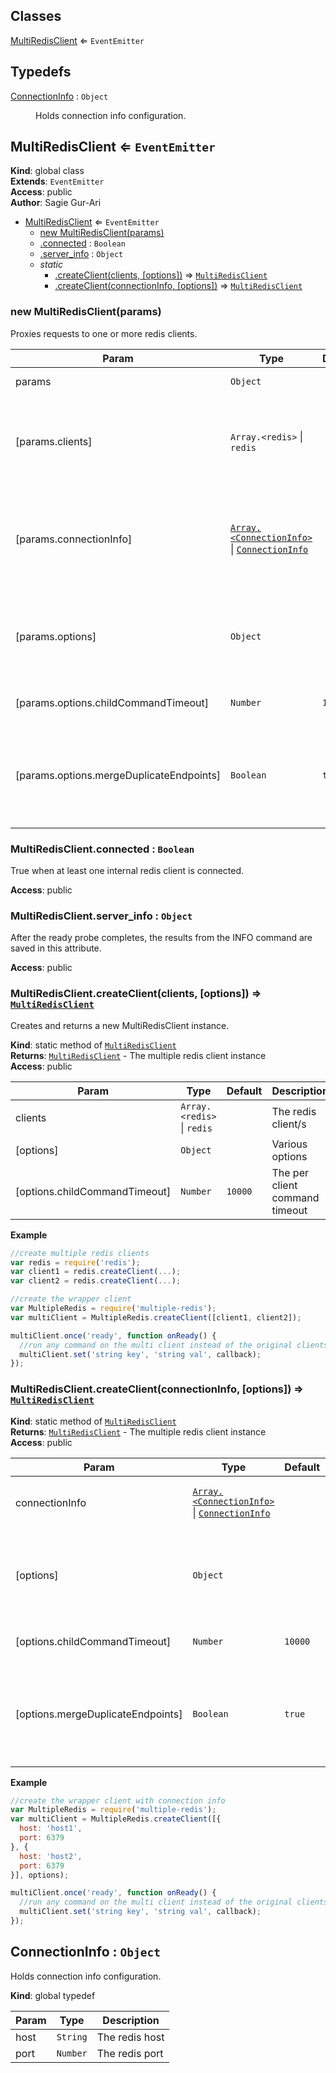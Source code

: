 ## Classes

<dl>
<dt><a href="#MultiRedisClient">MultiRedisClient</a> ⇐ <code>EventEmitter</code></dt>
<dd></dd>
</dl>

## Typedefs

<dl>
<dt><a href="#ConnectionInfo">ConnectionInfo</a> : <code>Object</code></dt>
<dd><p>Holds connection info configuration.</p>
</dd>
</dl>

<a name="MultiRedisClient"></a>

## MultiRedisClient ⇐ <code>EventEmitter</code>
**Kind**: global class  
**Extends**: <code>EventEmitter</code>  
**Access**: public  
**Author**: Sagie Gur-Ari  

* [MultiRedisClient](#MultiRedisClient) ⇐ <code>EventEmitter</code>
    * [new MultiRedisClient(params)](#new_MultiRedisClient_new)
    * [.connected](#MultiRedisClient.connected) : <code>Boolean</code>
    * [.server_info](#MultiRedisClient.server_info) : <code>Object</code>
    * _static_
        * [.createClient(clients, [options])](#MultiRedisClient.createClient) ⇒ <code>[MultiRedisClient](#MultiRedisClient)</code>
        * [.createClient(connectionInfo, [options])](#MultiRedisClient.createClient) ⇒ <code>[MultiRedisClient](#MultiRedisClient)</code>

<a name="new_MultiRedisClient_new"></a>

### new MultiRedisClient(params)
Proxies requests to one or more redis clients.


| Param | Type | Default | Description |
| --- | --- | --- | --- |
| params | <code>Object</code> |  | The client init params |
| [params.clients] | <code>Array.&lt;redis&gt;</code> &#124; <code>redis</code> |  | The redis client/s (if not provided, the connection info must be provided instead) |
| [params.connectionInfo] | <code>[Array.&lt;ConnectionInfo&gt;](#ConnectionInfo)</code> &#124; <code>[ConnectionInfo](#ConnectionInfo)</code> |  | The redis client/s connection info (if not provided, the redis clients must be provided) |
| [params.options] | <code>Object</code> |  | Used when this client creates the redis clients (see redis module for more details) |
| [params.options.childCommandTimeout] | <code>Number</code> | <code>10000</code> | The per client command timeout |
| [params.options.mergeDuplicateEndpoints] | <code>Boolean</code> | <code>true</code> | True to merge duplicate endpoint configurations and prevent needless redis client connections |

<a name="MultiRedisClient.connected"></a>

### MultiRedisClient.connected : <code>Boolean</code>
True when at least one internal redis client is connected.

**Access**: public  
<a name="MultiRedisClient.server_info"></a>

### MultiRedisClient.server_info : <code>Object</code>
After the ready probe completes, the results from the INFO command are saved in this attribute.

**Access**: public  
<a name="MultiRedisClient.createClient"></a>

### MultiRedisClient.createClient(clients, [options]) ⇒ <code>[MultiRedisClient](#MultiRedisClient)</code>
Creates and returns a new MultiRedisClient instance.

**Kind**: static method of <code>[MultiRedisClient](#MultiRedisClient)</code>  
**Returns**: <code>[MultiRedisClient](#MultiRedisClient)</code> - The multiple redis client instance  
**Access**: public  

| Param | Type | Default | Description |
| --- | --- | --- | --- |
| clients | <code>Array.&lt;redis&gt;</code> &#124; <code>redis</code> |  | The redis client/s |
| [options] | <code>Object</code> |  | Various options |
| [options.childCommandTimeout] | <code>Number</code> | <code>10000</code> | The per client command timeout |

**Example**  
```js
//create multiple redis clients
var redis = require('redis');
var client1 = redis.createClient(...);
var client2 = redis.createClient(...);

//create the wrapper client
var MultipleRedis = require('multiple-redis');
var multiClient = MultipleRedis.createClient([client1, client2]);

multiClient.once('ready', function onReady() {
  //run any command on the multi client instead of the original clients
  multiClient.set('string key', 'string val', callback);
});
```
<a name="MultiRedisClient.createClient"></a>

### MultiRedisClient.createClient(connectionInfo, [options]) ⇒ <code>[MultiRedisClient](#MultiRedisClient)</code>
**Kind**: static method of <code>[MultiRedisClient](#MultiRedisClient)</code>  
**Returns**: <code>[MultiRedisClient](#MultiRedisClient)</code> - The multiple redis client instance  
**Access**: public  

| Param | Type | Default | Description |
| --- | --- | --- | --- |
| connectionInfo | <code>[Array.&lt;ConnectionInfo&gt;](#ConnectionInfo)</code> &#124; <code>[ConnectionInfo](#ConnectionInfo)</code> |  | The redis client/s connection info |
| [options] | <code>Object</code> |  | Used when this client creates the redis clients (see redis module for more details) |
| [options.childCommandTimeout] | <code>Number</code> | <code>10000</code> | The per client command timeout |
| [options.mergeDuplicateEndpoints] | <code>Boolean</code> | <code>true</code> | True to merge duplicate endpoint configurations and prevent needless redis client connections |

**Example**  
```js
//create the wrapper client with connection info
var MultipleRedis = require('multiple-redis');
var multiClient = MultipleRedis.createClient([{
  host: 'host1',
  port: 6379
}, {
  host: 'host2',
  port: 6379
}], options);

multiClient.once('ready', function onReady() {
  //run any command on the multi client instead of the original clients
  multiClient.set('string key', 'string val', callback);
});
```
<a name="ConnectionInfo"></a>

## ConnectionInfo : <code>Object</code>
Holds connection info configuration.

**Kind**: global typedef  

| Param | Type | Description |
| --- | --- | --- |
| host | <code>String</code> | The redis host |
| port | <code>Number</code> | The redis port |

